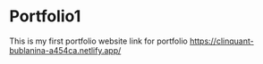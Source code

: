 # Portfolio1

This is my first portfolio website
link for portfolio
https://clinquant-bublanina-a454ca.netlify.app/
